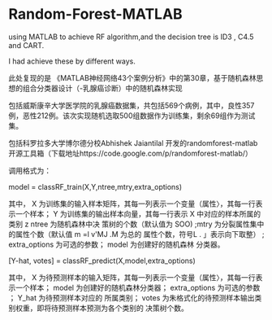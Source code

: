 # Random-Forest-MATLAB

using MATLAB to achieve RF algorithm,and the decision tree is ID3 , C4.5 and CART.

I had achieve these by different ways.

此处复现的是 《MATLAB神经网络43个案例分析》中的第30章，基于随机森林思想的组合分类器设计（-乳腺癌诊断）中的随机森林实现

包括威斯康辛大学医学院的乳腺癌数据集，共包括569个病例，其中，良性357例，恶性212例。该次实现随机选取500组数据作为训练集，剩余69组作为测试集。

包括科罗拉多大学博尔德分校Abhishek Jaiantilal 开发的randomforest-matlab开源工具箱（下载地址https://code.google.com/p/randomforest-matlab/）

调用格式为：

model = classRF_train(X,Y,ntree,mtry,extra_options)

其中， X 为训练集的输入样本矩阵，其每一列表示一个变量（属性〉，其每一行表示一个样本； Y
为训练集的输出样本向量，其每一行表示 X 中对应的样本所属的类别 z ntree 为随机森林中决
策树的个数（默认值为 SOO) ;mtry 为分裂属性集中的属性个数（默认值 m =l v'MJ .M 为总的
属性个数，符号L . 」表示向下取整） ; extra_options 为可选的参数； model 为创建好的随机森林
分类器。

[Y-hat, votes] = classRF_predict(X,model,extra_options)

其中， X 为待预测样本的输入矩阵，其每一列表示一个变量（属性〉，其每一行表示一个样本；
model 为创建好的随机森林分类器； extra_options 为可选的参数 ； Y_hat 为待预测样本对应的
所属类别； votes 为朱格式化的待预测样本输出类别权重，即将待预测样本预测为各个类别的
决策树个数。
